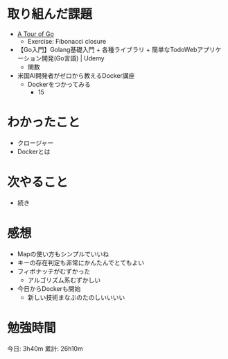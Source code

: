 # 取り組んだ課題

- [A Tour of Go](https://go-tour-jp.appspot.com/welcome/1)
  - Exercise: Fibonacci closure  
- 【Go入門】Golang基礎入門 + 各種ライブラリ + 簡単なTodoWebアプリケーション開発(Go言語) | Udemy
  - 関数
- 米国AI開発者がゼロから教えるDocker講座
  - Dockerをつかってみる
    - 15


# わかったこと

- クロージャー
- Dockerとは

# 次やること

- 続き

# 感想

- Mapの使い方もシンプルでいいね
- キーの存在判定も非常にかんたんでとてもよい
- フィボナッチがむずかった
  - アルゴリズム系むずかしい
- 今日からDockerも開始
  - 新しい技術まなぶのたのしいいいい



# 勉強時間

今日: 3h40m
累計: 26h10m
